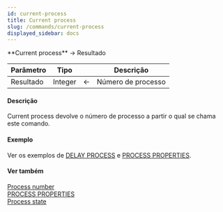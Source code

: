 ```yaml
---
id: current-process
title: Current process
slug: /commands/current-process
displayed_sidebar: docs
---
```


<!--REF #_command_.Current process.Syntax-->**Current process**  -> Resultado<!-- END REF-->
<!--REF #_command_.Current process.Params-->
| Parâmetro | Tipo |  | Descrição |
| --- | --- | --- | --- |
| Resultado | Integer | &larr; | Número de processo |

<!-- END REF-->

#### Descrição 

<!--REF #_command_.Current process.Summary-->Current process devolve o número de processo a partir o qual se chama este comando.<!-- END REF-->

#### Exemplo 

Ver os exemplos de [DELAY PROCESS](delay-process.md "DELAY PROCESS") e [PROCESS PROPERTIES](process-properties.md "PROCESS PROPERTIES").

#### Ver também 

[Process number](process-number.md)  
[PROCESS PROPERTIES](process-properties.md)  
[Process state](process-state.md)  